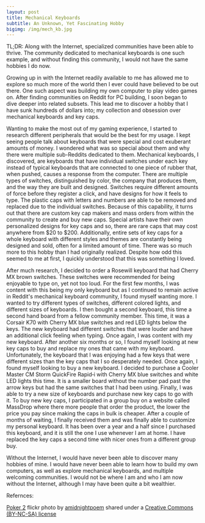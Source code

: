 ```yaml
---
layout: post
title: Mechanical Keyboards
subtitle: An Unknown, Yet Fascinating Hobby
bigimg: /img/mech_kb.jpg
---
```


TL;DR: Along with the Internet, specialized communities have been able to thrive. The community dedicated to mechanical keyboards is one such example, and without finding this community, I would not have the same hobbies I do now.

Growing up in with the Internet readily available to me has allowed me to explore so much more of the world then I ever could have believed to be out there. One such aspect was building my own computer to play video games on. After finding communities on Reddit for PC building, I soon began to dive deeper into related subsets. This lead me to discover a hobby that I have sunk hundreds of dollars into; my collection and obsession over mechanical keyboards and key caps.

Wanting to make the most out of my gaming experience, I started to research different peripherals that would be the best for my usage. I kept seeing people talk about keyboards that were special and cost exuberant amounts of money. I wondered what was so special about them and why there were multiple sub-Reddits dedicated to them. Mechanical keyboards, I discovered, are keyboards that have individual switches under each key instead of typical keyboards that are connected to one piece of rubber that, when pushed, causes a response from the computer. There are multiple types of switches, distinguished by color, the company that produces them, and the way they are built and designed. Switches require different amounts of force before they register a click, and have designs for how it feels to type. The plastic caps with letters and numbers are able to be removed and replaced due to the individual switches. Because of this capability, it turns out that there are custom key cap makers and mass orders from within the community to create and buy new caps. Special artists have their own personalized designs for key caps and so, there are rare caps that may cost anywhere from $20 to $200. Additionally, entire sets of key caps for a whole keyboard with different styles and themes are constantly being designed and sold, often for a limited amount of time. There was so much more to this hobby than I had originally realized. Despite how odd this seemed to me at first, I quickly understood that this was something I loved.

After much research, I decided to order a Rosewill keyboard that had Cherry MX brown switches. These switches were recommended for being enjoyable to type on, yet not too loud. For the first few months, I was content with this being my only keyboard but as I continued to remain active in Reddit's mechanical keyboard community, I found myself wanting more. I wanted to try different types of switches, different colored lights, and different sizes of keyboards. I then bought a second keyboard, this time a second hand board from a fellow community member. This time, it was a Corsair K70 with Cherry MX blue switches and red LED lights below the keys. The new keyboard had different switches that were louder and have an additional click feeling when typing. Once again, I was content with my new keyboard. After another six months or so, I found myself looking at new key caps to buy and replace my ones that came with my keyboard. Unfortunately, the keyboard that I was enjoying had a few keys that were different sizes than the key caps that I so desperately needed. Once again, I found myself looking to buy a new keyboard. I decided to purchase a Cooler Master CM Storm QuickFire Rapid‑i with Cherry MX blue switches and white LED lights this time. It is a smaller board without the number pad past the arrow keys but had the same switches that I had been using. Finally, I was able to try a new size of keyboards and purchase new key caps to go with it. To buy new key caps, I participated in a group buy on a website called MassDrop where there more people that order the product, the lower the price you pay since making the caps in bulk is cheaper. After a couple of months of waiting, I finally received them and was finally able to customize my personal keyboard. It has been over a year and a half since I purchased this keyboard, and it is still the one I use whenever I am at home. I have replaced the key caps a second time with nicer ones from a different group buy.

Without the Internet, I would have never been able to discover many hobbies of mine. I would have never been able to learn how to build my own computers,  as well as explore mechanical keyboards, and multiple welcoming communities. I would not be where I am and who I am now without the Internet, although I may have been quite a bit wealthier.


Refernces:

<a title="Poker 2" href="https://flickr.com/photos/ydolon/16817789495">Poker 2</a> flickr photo by <a href="https://flickr.com/people/ydolon">amidnightpoem</a> shared under a <a href="https://creativecommons.org/licenses/by-nc-sa/2.0/">Creative Commons (BY-NC-SA) license</a> </small>
